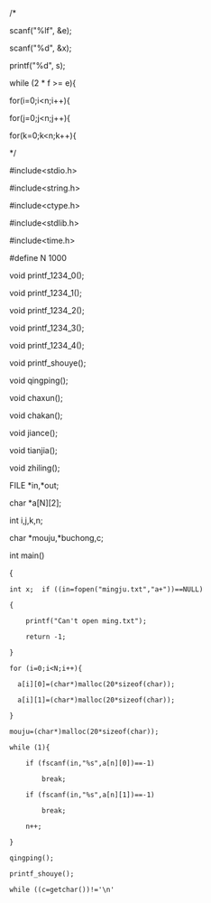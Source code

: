 /* 

scanf("%lf", &e); 

scanf("%d", &x);

printf("%d", s); 

while (2 * f >= e){

for(i=0;i<n;i++){ 

for(j=0;j<n;j++){

for(k=0;k<n;k++){

*/ 

#include<stdio.h>

#include<string.h>

#include<ctype.h>

#include<stdlib.h>

#include<time.h>

#define N 1000

void printf_1234_0();

void printf_1234_1();

void printf_1234_2();

void printf_1234_3();

void printf_1234_4();

void printf_shouye();

void qingping();

void chaxun();

void chakan();

void jiance();

void tianjia();

void zhiling();

FILE  *in,*out;

char *a[N][2];

int i,j,k,n;

char *mouju,*buchong,c;

int main()

{

	int x;	if ((in=fopen("mingju.txt","a+"))==NULL)

	{

	    printf("Can't open ming.txt");

	    return -1;

	}

	for (i=0;i<N;i++){

	  a[i][0]=(char*)malloc(20*sizeof(char));

      a[i][1]=(char*)malloc(20*sizeof(char));

	}

	mouju=(char*)malloc(20*sizeof(char));

	while (1){

	    if (fscanf(in,"%s",a[n][0])==-1)

	        break;

	    if (fscanf(in,"%s",a[n][1])==-1)

	        break;

	    n++;

	}

	qingping();

	printf_shouye();

	while ((c=getchar())!='\n'
